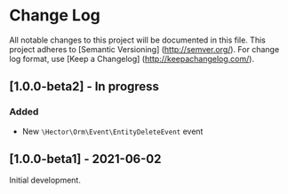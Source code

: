 # Change Log

All notable changes to this project will be documented in this file. This project adheres
to [Semantic Versioning] (http://semver.org/). For change log format,
use [Keep a Changelog] (http://keepachangelog.com/).

## [1.0.0-beta2] - In progress

### Added

- New `\Hector\Orm\Event\EntityDeleteEvent` event

## [1.0.0-beta1] - 2021-06-02

Initial development.